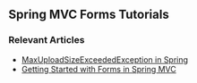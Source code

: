 ## Spring MVC Forms Tutorials

### Relevant Articles
- [MaxUploadSizeExceededException in Spring](http://www.baeldung.com/spring-maxuploadsizeexceeded)
- [Getting Started with Forms in Spring MVC](http://www.baeldung.com/spring-mvc-form-tutorial)
